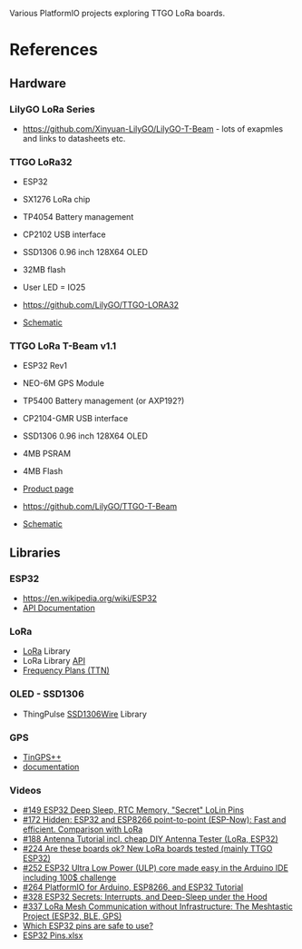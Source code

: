 Various PlatformIO projects exploring TTGO LoRa boards.

# References

## Hardware

### LilyGO LoRa Series

- https://github.com/Xinyuan-LilyGO/LilyGO-T-Beam - lots of exapmles and links to datasheets etc.

### TTGO LoRa32

- ESP32
- SX1276 LoRa chip
- TP4054 Battery management
- CP2102 USB interface
- SSD1306 0.96 inch 128X64  OLED
- 32MB flash
- User LED = IO25

- https://github.com/LilyGO/TTGO-LORA32
- [Schematic](https://github.com/Xinyuan-LilyGO/LilyGO-T-Beam/blob/master/schematic/T3_V1.3.pdf)

### TTGO LoRa T-Beam v1.1

- ESP32 Rev1
- NEO-6M GPS Module
- TP5400 Battery management (or AXP192?)
- CP2104-GMR USB interface
- SSD1306 0.96 inch 128X64  OLED
- 4MB PSRAM
- 4MB Flash

- [Product page](http://www.lilygo.cn/claprod_view.aspx?TypeId=62&Id=1281&FId=t28:62:28)
- https://github.com/LilyGO/TTGO-T-Beam
- [Schematic](https://github.com/LilyGO/TTGO-T-Beam/blob/master/t22_gps_v07(1).pdf)
  
## Libraries

### ESP32

- https://en.wikipedia.org/wiki/ESP32
- [API Documentation](https://docs.espressif.com/projects/esp-idf/en/latest/esp32/api-reference/)

### LoRa

- [LoRa](https://github.com/sandeepmistry/arduino-LoRa) Library
- LoRa Library [API](https://github.com/sandeepmistry/arduino-LoRa/blob/master/API.md)
- [Frequency Plans (TTN)](https://www.thethingsnetwork.org/docs/lorawan/frequency-plans.html)

### OLED - SSD1306

- ThingPulse [SSD1306Wire](https://github.com/ThingPulse/esp8266-oled-ssd1306) Library

### GPS

- [TinGPS++](https://github.com/mikalhart/TinyGPSPlus)
- [documentation](http://arduiniana.org/libraries/tinygpsplus/)

### Videos

- [#149 ESP32 Deep Sleep, RTC Memory, "Secret" LoLin Pins](https://youtu.be/r75MrWIVIw4)
- [#172 Hidden: ESP32 and ESP8266 point-to-point (ESP-Now): Fast and efficient. Comparison with LoRa](https://youtu.be/6NsBN42B80Q)
- [#188 Antenna Tutorial incl. cheap DIY Antenna Tester (LoRa, ESP32)](https://youtu.be/J3PBL9oLPX8)
- [#224 Are these boards ok? New LoRa boards tested (mainly TTGO ESP32)](https://youtu.be/cjVwTf8iDFY)
- [#252 ESP32 Ultra Low Power (ULP) core made easy in the Arduino IDE including 100$ challenge](https://youtu.be/-QIcUTBB7Ww)
- [#264 PlatformIO for Arduino, ESP8266, and ESP32 Tutorial](https://youtu.be/0poh_2rBq7E)
- [#328 ESP32 Secrets: Interrupts, and Deep-Sleep under the Hood](https://youtu.be/CJhWlfkf-5M)
- [#337 LoRa Mesh Communication without Infrastructure: The Meshtastic Project (ESP32, BLE, GPS)](https://youtu.be/TY6m6fS8bxU)
- [Which ESP32 pins are safe to use?](https://youtu.be/LY-1DHTxRAk)
- [ESP32 Pins.xlsx](https://drive.google.com/file/d/1gbKM7DA7PI7s1-ne_VomcjOrb0bE2TPZ/view)